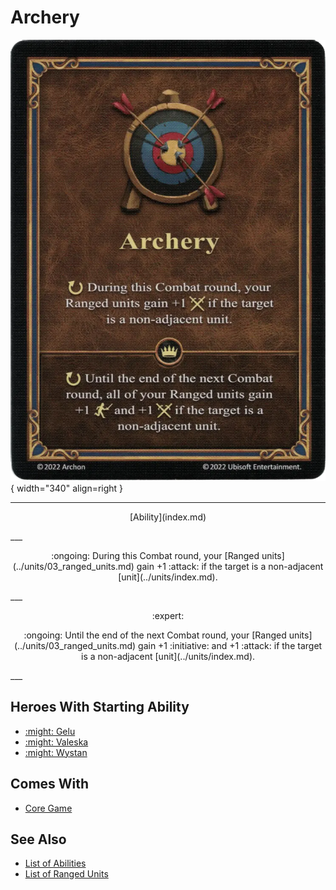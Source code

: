 # Archery

![Archery](../assets/abilities-archery.webp){ width="340" align=right }

___
<p style="text-align: center;" markdown>[Ability](index.md)</p>
___
<p style="text-align: center;" markdown>:ongoing: During this Combat round, your [Ranged units](../units/03_ranged_units.md) gain +1 :attack: if the target is a non-adjacent [unit](../units/index.md).</p>
___
<p style="text-align: center;" markdown> :expert: </p>

<p style="text-align: center;" markdown>:ongoing: Until the end of the next Combat round, your [Ranged units](../units/03_ranged_units.md) gain +1 :initiative: and +1 :attack: if the target is a non-adjacent [unit](../units/index.md).</p>
___


## Heroes With Starting Ability

- [:might: Gelu](../heroes/gelu.md)
- [:might: Valeska](../heroes/valeska.md)
- [:might: Wystan](../heroes/wystan.md)


## Comes With

- [Core Game](../content.md)


## See Also

- [List of Abilities](index.md)
- [List of Ranged Units](../units/03_ranged_units.md)